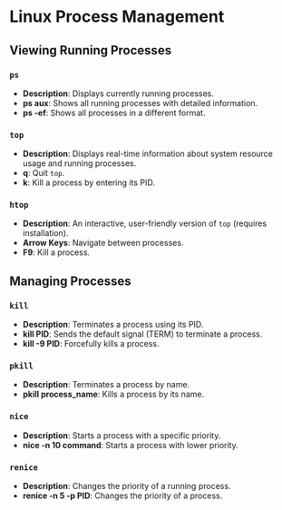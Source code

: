 # Linux Process Management

## Viewing Running Processes

### `ps`
- **Description**: Displays currently running processes.
- **ps aux**: Shows all running processes with detailed information.
- **ps -ef**: Shows all processes in a different format.

### `top`
- **Description**: Displays real-time information about system resource usage and running processes.
- **q**: Quit `top`.
- **k**: Kill a process by entering its PID.

### `htop`
- **Description**: An interactive, user-friendly version of `top` (requires installation).
- **Arrow Keys**: Navigate between processes.
- **F9**: Kill a process.

## Managing Processes

### `kill`
- **Description**: Terminates a process using its PID.
- **kill PID**: Sends the default signal (TERM) to terminate a process.
- **kill -9 PID**: Forcefully kills a process.

### `pkill`
- **Description**: Terminates a process by name.
- **pkill process_name**: Kills a process by its name.

### `nice`
- **Description**: Starts a process with a specific priority.
- **nice -n 10 command**: Starts a process with lower priority.

### `renice`
- **Description**: Changes the priority of a running process.
- **renice -n 5 -p PID**: Changes the priority of a process.
